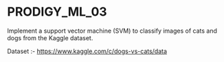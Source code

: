 # PRODIGY_ML_03
Implement a support vector machine (SVM) to classify images of cats and dogs from the Kaggle dataset.

Dataset :- https://www.kaggle.com/c/dogs-vs-cats/data
